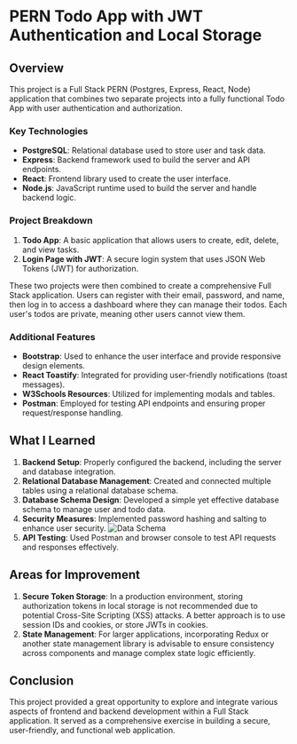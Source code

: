# PERN Todo App with JWT Authentication and Local Storage

## Overview
This project is a Full Stack PERN (Postgres, Express, React, Node) application that combines two separate projects into a fully functional Todo App with user authentication and authorization.

### Key Technologies
- **PostgreSQL**: Relational database used to store user and task data.
- **Express**: Backend framework used to build the server and API endpoints.
- **React**: Frontend library used to create the user interface.
- **Node.js**: JavaScript runtime used to build the server and handle backend logic.

### Project Breakdown
1. **Todo App**: A basic application that allows users to create, edit, delete, and view tasks.
2. **Login Page with JWT**: A secure login system that uses JSON Web Tokens (JWT) for authorization.

These two projects were then combined to create a comprehensive Full Stack application. Users can register with their email, password, and name, then log in to access a dashboard where they can manage their todos. Each user's todos are private, meaning other users cannot view them.

### Additional Features
- **Bootstrap**: Used to enhance the user interface and provide responsive design elements.
- **React Toastify**: Integrated for providing user-friendly notifications (toast messages).
- **W3Schools Resources**: Utilized for implementing modals and tables.
- **Postman**: Employed for testing API endpoints and ensuring proper request/response handling.

## What I Learned
1. **Backend Setup**: Properly configured the backend, including the server and database integration.
2. **Relational Database Management**: Created and connected multiple tables using a relational database schema.
3. **Database Schema Design**: Developed a simple yet effective database schema to manage user and todo data.
4. **Security Measures**: Implemented password hashing and salting to enhance user security.
   ![Data Schema](../todo%20and%20user%20data%20schema.jpg)
5. **API Testing**: Used Postman and browser console to test API requests and responses effectively.

## Areas for Improvement
1. **Secure Token Storage**: In a production environment, storing authorization tokens in local storage is not recommended due to potential Cross-Site Scripting (XSS) attacks. A better approach is to use session IDs and cookies, or store JWTs in cookies.
2. **State Management**: For larger applications, incorporating Redux or another state management library is advisable to ensure consistency across components and manage complex state logic efficiently.

## Conclusion
This project provided a great opportunity to explore and integrate various aspects of frontend and backend development within a Full Stack application. It served as a comprehensive exercise in building a secure, user-friendly, and functional web application.
